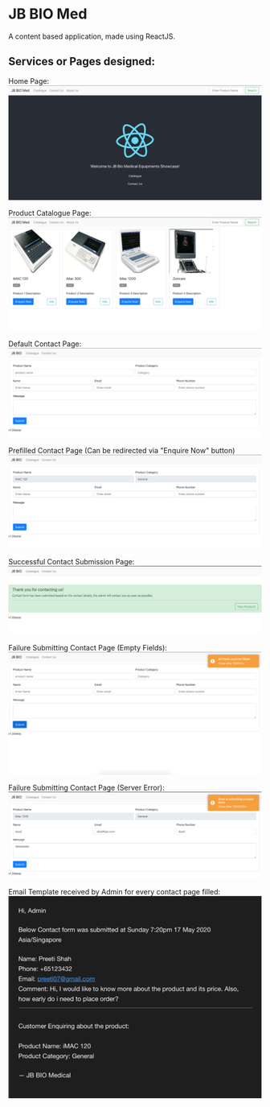 # JB BIO Med

A content based application, made using ReactJS.


## Services or Pages designed:

Home Page:
![Home Page](./product_image/homepage.png)

Product Catalogue Page:
![Products Page](./product_image/productcataloguepage.png)

Default Contact Page:
![Default Contact Page](./product_image/defaultcontactpage.png)

Prefilled Contact Page (Can be redirected via "Enquire Now" button)
![Default Contact Page](./product_image/prefilledcontactpage.png)

Successful Contact Submission Page:
![Successful Contact Submission Page:](./product_image/successfulcontactsubmissionmessage.png)

Failure Submitting Contact Page (Empty Fields):
![Failure Contact Submission Page:](./product_image/contactus_filleddetailerror.png)

Failure Submitting Contact Page (Server Error):
![Failure Contact Submission Page:](./product_image/contactus_mailsenderror.png)

Email Template received by Admin for every contact page filled:
![Email Sample:](./product_image/sampleemail_receivedby_admin_from_contactus_page.png)





